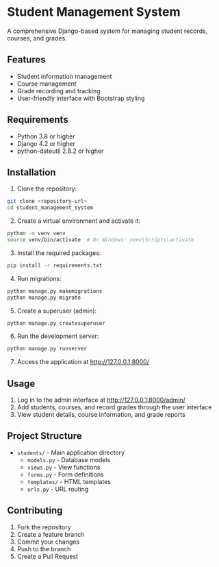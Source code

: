# Student Management System

A comprehensive Django-based system for managing student records, courses, and grades.

## Features

- Student information management
- Course management
- Grade recording and tracking
- User-friendly interface with Bootstrap styling

## Requirements

- Python 3.8 or higher
- Django 4.2 or higher
- python-dateutil 2.8.2 or higher

## Installation

1. Clone the repository:
```bash
git clone <repository-url>
cd student_management_system
```

2. Create a virtual environment and activate it:
```bash
python -m venv venv
source venv/bin/activate  # On Windows: venv\Scripts\activate
```

3. Install the required packages:
```bash
pip install -r requirements.txt
```

4. Run migrations:
```bash
python manage.py makemigrations
python manage.py migrate
```

5. Create a superuser (admin):
```bash
python manage.py createsuperuser
```

6. Run the development server:
```bash
python manage.py runserver
```

7. Access the application at http://127.0.0.1:8000/

## Usage

1. Log in to the admin interface at http://127.0.0.1:8000/admin/
2. Add students, courses, and record grades through the user interface
3. View student details, course information, and grade reports

## Project Structure

- `students/` - Main application directory
  - `models.py` - Database models
  - `views.py` - View functions
  - `forms.py` - Form definitions
  - `templates/` - HTML templates
  - `urls.py` - URL routing

## Contributing

1. Fork the repository
2. Create a feature branch
3. Commit your changes
4. Push to the branch
5. Create a Pull Request

